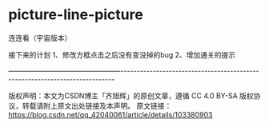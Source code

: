 # picture-line-picture
连连看（宇宙版本）


接下来的计划
1、修改方框点击之后没有变没掉的bug
2、增加通关的提示





————————————————----------------------------------------------------------------------------


版权声明：本文为CSDN博主「齐旭辉」的原创文章，遵循 CC 4.0 BY-SA 版权协议，转载请附上原文出处链接及本声明。
原文链接：https://blog.csdn.net/qq_42040061/article/details/103380903
